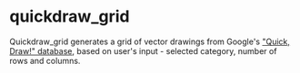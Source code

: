 # quickdraw_grid
Quickdraw_grid generates a grid of vector drawings from Google's ["Quick, Draw!" database](https://github.com/googlecreativelab/quickdraw-dataset), based on user's input - selected category, number of rows and columns.
